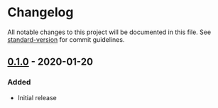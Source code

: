 # Changelog

All notable changes to this project will be documented in this file. See [standard-version](https://github.com/conventional-changelog/standard-version) for commit guidelines.

## [0.1.0] - 2020-01-20

### Added

- Initial release

[Unreleased]: https://github.com/terraform-google-modules/terraform-google-utils/compare/v0.1.0...HEAD
[0.1.0]: https://github.com/terraform-google-modules/terraform-google-utils/releases/tag/v0.1.0
